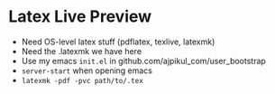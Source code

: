 # Latex Live Preview

* Need OS-level latex stuff (pdflatex, texlive, latexmk)
* Need the .latexmk we have here
* Use my emacs `init.el` in github.com/ajpikul_com/user_bootstrap
* `server-start` when opening emacs
* `latexmk -pdf -pvc path/to/.tex`


